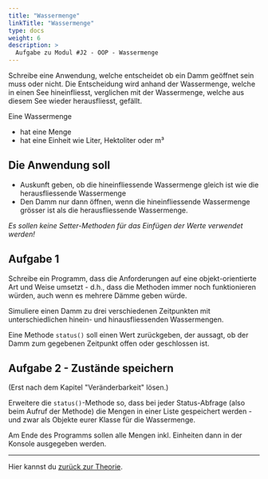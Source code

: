 ```yaml
---
title: "Wassermenge"
linkTitle: "Wassermenge"
type: docs
weight: 6
description: >
  Aufgabe zu Modul #J2 - OOP - Wassermenge
---
```


Schreibe eine Anwendung, welche entscheidet ob ein Damm geöffnet sein muss oder nicht.
Die Entscheidung wird anhand der Wassermenge, welche in einen See hineinfliesst, verglichen
mit der Wassermenge, welche aus diesem See wieder herausfliesst, gefällt.

Eine Wassermenge
- hat eine Menge
- hat eine Einheit wie Liter, Hektoliter oder m³

## Die Anwendung soll
- Auskunft geben, ob die hineinfliessende Wassermenge gleich ist wie die herausfliessende Wassermenge
- Den Damm nur dann öffnen, wenn die hineinfliessende Wassermenge grösser ist als die herausfliessende Wassermenge.

*Es sollen keine Setter-Methoden für das Einfügen der Werte verwendet werden!*

## Aufgabe 1
Schreibe ein Programm, dass die Anforderungen auf eine objekt-orientierte Art und Weise umsetzt - d.h., dass die Methoden immer noch funktionieren würden, auch wenn es mehrere Dämme geben würde.

Simuliere einen Damm zu drei verschiedenen Zeitpunkten mit unterschiedlichen hinein- und hinausfliessenden Wassermengen.

Eine Methode `status()` soll einen Wert zurückgeben, der aussagt, ob der Damm zum gegebenen Zeitpunkt offen oder geschlossen ist.

## Aufgabe 2 - Zustände speichern
(Erst nach dem Kapitel "Veränderbarkeit" lösen.)

Erweitere die `status()`-Methode so, dass bei jeder Status-Abfrage (also beim Aufruf der Methode) die Mengen in einer Liste gespeichert werden - und zwar als Objekte eurer Klasse für die Wassermenge.

Am Ende des Programms sollen alle Mengen inkl. Einheiten dann in der Konsole ausgegeben werden.

---
Hier kannst du [zurück zur Theorie](../../../../docs/java/j2-oop).